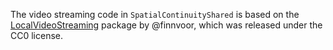 The video streaming code in `SpatialContinuityShared` is based on the [LocalVideoStreaming](https://github.com/finnvoor/LocalVideoStreaming) package by @finnvoor, which was released under the CC0 license.
